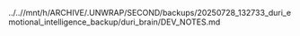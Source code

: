 ../..//mnt/h/ARCHIVE/.UNWRAP/SECOND/backups/20250728_132733_duri_emotional_intelligence_backup/duri_brain/DEV_NOTES.md